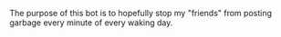 The purpose of this bot is to hopefully stop my "friends" from posting garbage
every minute of every waking day.
